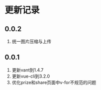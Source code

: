 # 更新记录

## 0.0.2

1. 统一图片压缩与上传

## 0.0.1

1. 更新vant到1.4.7
1. 更新vue-cli到3.2.0
1. 优化prize和share页面中v-for不规范的问题